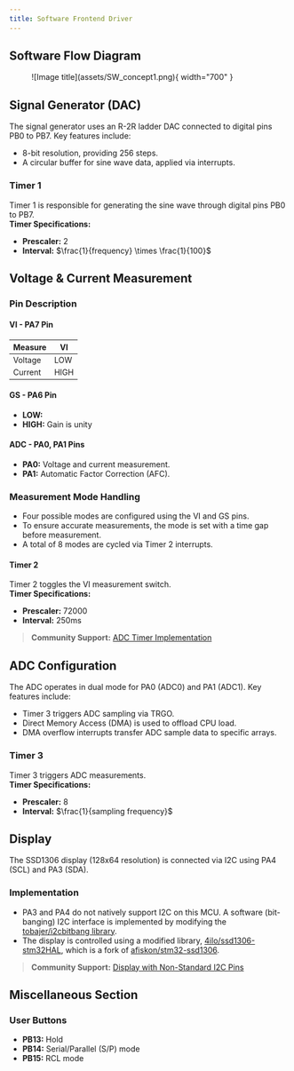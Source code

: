 ```yaml
---
title: Software Frontend Driver
---
```


## Software Flow Diagram

<figure markdown="span">
  ![Image title](assets/SW_concept1.png){ width="700" }
</figure>

## Signal Generator (DAC)

The signal generator uses an R-2R ladder DAC connected to digital pins PB0 to PB7. Key features include:

- 8-bit resolution, providing 256 steps.
- A circular buffer for sine wave data, applied via interrupts.

### Timer 1

Timer 1 is responsible for generating the sine wave through digital pins PB0 to PB7.  
**Timer Specifications:**

- **Prescaler:** 2  
- **Interval:** $\frac{1}{frequency} \times \frac{1}{100}$  

## Voltage & Current Measurement

### Pin Description

#### VI - PA7 Pin
| Measure  | VI   |
|----------|------|
| Voltage  | LOW  |
| Current  | HIGH |

#### GS - PA6 Pin
- **LOW:** <TBA>  
- **HIGH:** Gain is unity  

#### ADC - PA0, PA1 Pins
- **PA0:** Voltage and current measurement.  
- **PA1:** Automatic Factor Correction (AFC).  

### Measurement Mode Handling

- Four possible modes are configured using the VI and GS pins.  
- To ensure accurate measurements, the mode is set with a time gap before measurement.  
- A total of 8 modes are cycled via Timer 2 interrupts.

#### Timer 2

Timer 2 toggles the VI measurement switch.  
**Timer Specifications:**
- **Prescaler:** 72000  
- **Interval:** 250ms  

> **Community Support:** [ADC Timer Implementation](https://community.platformio.org/t/in-stm32f103-how-to-create-two-timer-interrupt-running-without-disturb-each-other/43870/2)

## ADC Configuration

The ADC operates in dual mode for PA0 (ADC0) and PA1 (ADC1). Key features include:

- Timer 3 triggers ADC sampling via TRGO.  
- Direct Memory Access (DMA) is used to offload CPU load.  
- DMA overflow interrupts transfer ADC sample data to specific arrays.

### Timer 3

Timer 3 triggers ADC measurements.  
**Timer Specifications:**
- **Prescaler:** 8  
- **Interval:** $\frac{1}{sampling frequency}$  

## Display

The SSD1306 display (128x64 resolution) is connected via I2C using PA4 (SCL) and PA3 (SDA).  

### Implementation

- PA3 and PA4 do not natively support I2C on this MCU. A software (bit-banging) I2C interface is implemented by modifying the [tobajer/i2cbitbang library](https://github.com/tobajer/i2cbitbang).  
- The display is controlled using a modified library, [4ilo/ssd1306-stm32HAL](https://github.com/4ilo/ssd1306-stm32HAL), which is a fork of [afiskon/stm32-ssd1306](https://github.com/afiskon/stm32-ssd1306).  

> **Community Support:** [Display with Non-Standard I2C Pins](https://community.platformio.org/t/ssd1306-display-is-not-working-on-bluepill-board-stm32f103/43752/10)

## Miscellaneous Section

### User Buttons

- **PB13:** Hold  
- **PB14:** Serial/Parallel (S/P) mode  
- **PB15:** RCL mode